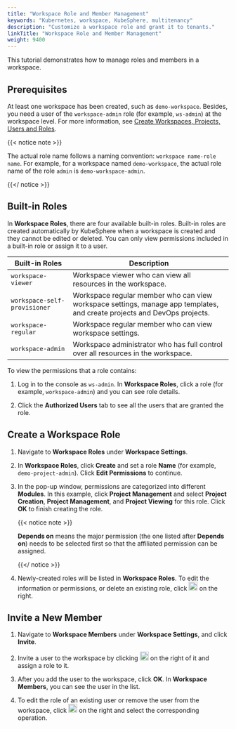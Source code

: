 ```yaml
---
title: "Workspace Role and Member Management"
keywords: "Kubernetes, workspace, KubeSphere, multitenancy"
description: "Customize a workspace role and grant it to tenants."
linkTitle: "Workspace Role and Member Management"
weight: 9400
---
```


This tutorial demonstrates how to manage roles and members in a workspace.

## Prerequisites

At least one workspace has been created, such as `demo-workspace`. Besides, you need a user of the `workspace-admin` role (for example, `ws-admin`) at the workspace level. For more information, see [Create Workspaces, Projects, Users and Roles](../../quick-start/create-workspace-and-project/).

{{< notice note >}} 

The actual role name follows a naming convention: `workspace name-role name`. For example, for a workspace named `demo-workspace`, the actual role name of the role `admin` is `demo-workspace-admin`.

{{</ notice >}} 

## Built-in Roles

In **Workspace Roles**, there are four available built-in roles. Built-in roles are created automatically by KubeSphere when a workspace is created and they cannot be edited or deleted. You can only view permissions included in a built-in role or assign it to a user.

| Built-in Roles     | Description                                                  |
| ------------------ | ------------------------------------------------------------ |
| `workspace-viewer` | Workspace viewer who can view all resources in the workspace. |
| `workspace-self-provisioner`   | Workspace regular member who can view workspace settings, manage app templates, and create projects and DevOps projects. |
| `workspace-regular` | Workspace regular member who can view workspace settings. |
| `workspace-admin`   | Workspace administrator who has full control over all resources in the workspace. |

To view the permissions that a role contains:

1. Log in to the console as `ws-admin`. In **Workspace Roles**, click a role (for example, `workspace-admin`) and you can see role details.

2. Click the **Authorized Users** tab to see all the users that are granted the role.

## Create a Workspace Role

1. Navigate to **Workspace Roles** under **Workspace Settings**.

2. In **Workspace Roles**, click **Create** and set a role **Name** (for example, `demo-project-admin`). Click **Edit Permissions** to continue.

3. In the pop-up window, permissions are categorized into different **Modules**. In this example, click **Project Management** and select **Project Creation**, **Project Management**, and **Project Viewing** for this role. Click **OK** to finish creating the role.

   {{< notice note >}} 

   **Depends on** means the major permission (the one listed after **Depends on**) needs to be selected first so that the affiliated permission can be assigned.

   {{</ notice >}} 

4. Newly-created roles will be listed in **Workspace Roles**. To edit the information or permissions, or delete an existing role, click <img src="/images/docs/v3.x/workspace-administration/role-and-member-management/three-dots.png" height="20px" alt="icon"> on the right.

## Invite a New Member

1. Navigate to **Workspace Members** under **Workspace Settings**, and click **Invite**.
2. Invite a user to the workspace by clicking <img src="/images/docs/v3.x/workspace-administration/role-and-member-management/add.png" height="20px" alt="icon"> on the right of it and assign a role to it.

3. After you add the user to the workspace, click **OK**. In **Workspace Members**, you can see the user in the list.

4. To edit the role of an existing user or remove the user from the workspace, click <img src="/images/docs/v3.x/workspace-administration/role-and-member-management/three-dots.png" height="20px" alt="icon"> on the right and select the corresponding operation.